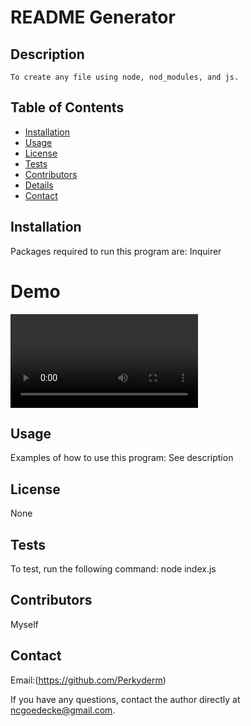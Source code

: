 # README Generator

## Description

    To create any file using node, nod_modules, and js.

## Table of Contents

- [Installation](#installation)
- [Usage](#usage)
- [License](#license)
- [Tests](#tests)
- [Contributors](#contributors)
- [Details](#details)
- [Contact](#contact)

## Installation

Packages required to run this program are: Inquirer

# Demo

![altext](./demo.mp4)

## Usage

Examples of how to use this program: See description

## License

None

## Tests

To test, run the following command: node index.js

## Contributors

Myself

## Contact

Email:(https://github.com/Perkyderm)

If you have any questions, contact the author directly at ncgoedecke@gmail.com.
